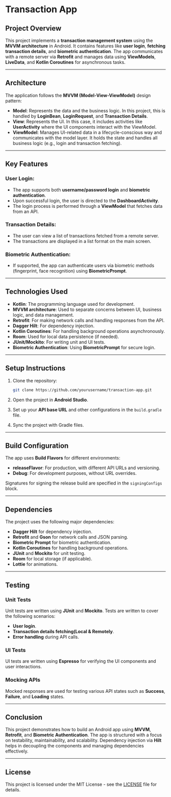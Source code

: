 # Transaction App


## Project Overview


This project implements a **transaction management system** using the **MVVM architecture** in Android. It contains features like **user login**, **fetching transaction details**, and **biometric authentication**. The app communicates with a remote server via **Retrofit** and manages data using **ViewModels**, **LiveData**, and **Kotlin Coroutines** for asynchronous tasks.


---


## Architecture


The application follows the **MVVM (Model-View-ViewModel)** design pattern:


- **Model**: Represents the data and the business logic. In this project, this is handled by **LoginBean**, **LoginRequest**, and **Transaction Details**.
- **View**: Represents the UI. In this case, it includes activities like **UserActivity** where the UI components interact with the ViewModel.
- **ViewModel**: Manages UI-related data in a lifecycle-conscious way and communicates with the model layer. It holds the state and handles all business logic (e.g., login and transaction fetching).


---


## Key Features


### User Login:


- The app supports both **username/password login** and **biometric authentication**.
- Upon successful login, the user is directed to the **DashboardActivity**.
- The login process is performed through a **ViewModel** that fetches data from an API.


### Transaction Details:


- The user can view a list of transactions fetched from a remote server.
- The transactions are displayed in a list format on the main screen.


### Biometric Authentication:


- If supported, the app can authenticate users via biometric methods (fingerprint, face recognition) using **BiometricPrompt**.


---


## Technologies Used


- **Kotlin**: The programming language used for development.
- **MVVM architecture**: Used to separate concerns between UI, business logic, and data management.
- **Retrofit**: For making network calls and handling responses from the API.
- **Dagger Hilt**: For dependency injection.
- **Kotlin Coroutines**: For handling background operations asynchronously.
- **Room**: Used for local data persistence (if needed).
- **JUnit/Mockito**: For writing unit and UI tests.
- **Biometric Authentication**: Using **BiometricPrompt** for secure login.


---


## Setup Instructions


1. Clone the repository:
    ```bash
    git clone https://github.com/yourusername/transaction-app.git
    ```


2. Open the project in **Android Studio**.


3. Set up your **API base URL** and other configurations in the `build.gradle` file.


4. Sync the project with Gradle files.


---


## Build Configuration


The app uses **Build Flavors** for different environments:


- **releaseFlavor**: For production, with different API URLs and versioning.
- **Debug**: For development purposes, without URL overrides.


Signatures for signing the release build are specified in the `signingConfigs` block.


---


## Dependencies


The project uses the following major dependencies:


- **Dagger Hilt** for dependency injection.
- **Retrofit** and **Gson** for network calls and JSON parsing.
- **Biometric Prompt** for biometric authentication.
- **Kotlin Coroutines** for handling background operations.
- **JUnit** and **Mockito** for unit testing.
- **Room** for local storage (if applicable).
- **Lottie** for animations.


---


## Testing


### Unit Tests


Unit tests are written using **JUnit** and **Mockito**. Tests are written to cover the following scenarios:


- **User login**.
- **Transaction details fetching(Local & Remotely**.
- **Error handling** during API calls.


### UI Tests


UI tests are written using **Espresso** for verifying the UI components and user interactions.


### Mocking APIs


Mocked responses are used for testing various API states such as **Success**, **Failure**, and **Loading** states.


---


## Conclusion


This project demonstrates how to build an Android app using **MVVM**, **Retrofit**, and **Biometric Authentication**. The app is structured with a focus on testability, maintainability, and scalability. Dependency injection via **Hilt** helps in decoupling the components and managing dependencies effectively.


---


## License


This project is licensed under the MIT License - see the [LICENSE](LICENSE) file for details.


